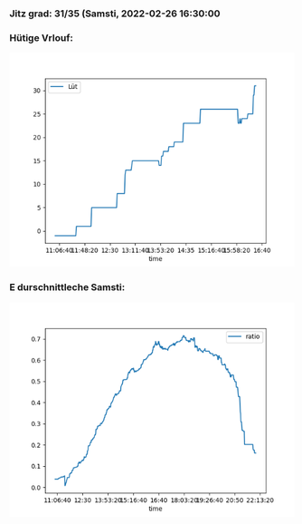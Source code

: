 ### Jitz grad: 31/35 (Samsti, 2022-02-26 16:30:00

### Hütige Vrlouf:
![Graph](Today.png)

### E durschnittleche Samsti:
![Graph](Samsti.png)
